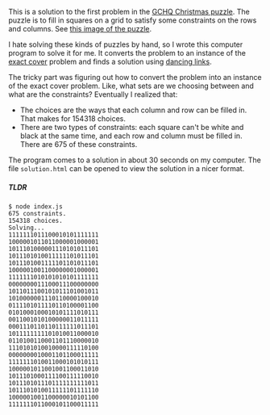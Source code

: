This is a solution to the first problem in the
[GCHQ Christmas puzzle](http://www.gchq.gov.uk/press_and_media/news_and_features/Pages/Directors-Christmas-puzzle-2015.aspx).
The puzzle is to fill in squares on a grid to satisfy some constraints on the
rows and columns. See [this image of the puzzle](./grid-shading-puzzle.jpg).

I hate solving these kinds of puzzles by hand, so I wrote this computer program
to solve it for me. It converts the problem to an instance of the
[exact cover](https://en.wikipedia.org/wiki/Exact_cover) problem and finds a
solution using [dancing links](https://en.wikipedia.org/wiki/Dancing_Links).

The tricky part was figuring out how to convert the problem into an instance of
the exact cover problem. Like, what sets are we choosing between and what are
the constraints? Eventually I realized that:

* The choices are the ways that each column and row can be filled in. That makes
  for 154318 choices.
* There are two types of constraints: each square can't be white and black at
  the same time, and each row and column must be filled in. There are 675 of
  these constraints.

The program comes to a solution in about 30 seconds on my computer. The file
`solution.html` can be opened to view the solution in a nicer format.

##### TLDR

    $ node index.js
    675 constraints.
    154318 choices.
    Solving...
    1111111011100010101111111
    1000001011011000001000001
    1011101000001110101011101
    1011101010011111101011101
    1011101001111101101011101
    1000001001100000001000001
    1111111010101010101111111
    0000000011100011100000000
    1011011100101011101001011
    1010000001110110000100010
    0111101011110110100001100
    0101000100010101111010111
    0011001010100000011011111
    0001110110110111111011101
    1011111111101010011000010
    0110100110001101110000010
    1110101010010000111110100
    0000000010001101100011111
    1111111010011000101010111
    1000001011001001100011010
    1011101000111100111110010
    1011101011101111111111011
    1011101010011111101111110
    1000001001100000010101100
    1111111011000101100011111
